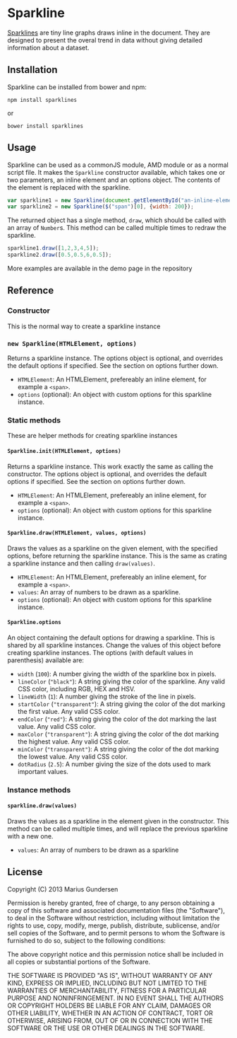 # Sparkline

[Sparklines](http://en.wikipedia.org/wiki/Sparkline) are tiny line graphs draws inline in the document. They are designed to present the overal trend in data without giving detailed information about a dataset. 

## Installation

Sparkline can be installed from bower and npm:

```
npm install sparklines
```
or
```
bower install sparklines
```

## Usage

Sparkline can be used as a commonJS module, AMD module or as a normal script file. It makes the `Sparkline` constructor available, which takes one or two parameters, an inline element and an options object. The contents of the element is replaced with the sparkline.

```JavaScript
var sparkline1 = new Sparkline(document.getElementById("an-inline-element"));
var sparkline2 = new Sparkline($("span")[0], {width: 200});
```

The returned object has a single method, `draw`, which should be called with an array of `Number`s. This method can be called multiple times to redraw the sparkline. 

```JavaScript
sparkline1.draw([1,2,3,4,5]);
sparkline2.draw([0.5,0.5,6,0.5]);
```

More examples are available in the demo page in the repository

## Reference

### Constructor

This is the normal way to create a sparkline instance

### `new Sparkline(HTMLElement, options)`

Returns a sparkline instance. The options object is optional, and overrides the default options if specified. See the section on options further down.

 * `HTMLElement`: An HTMLElement, prefereably an inline element, for example a `<span>`.
 * `options` (optional): An object with custom options for this sparkline instance.

### Static methods

These are helper methods for creating sparkline instances

#### `Sparkline.init(HTMLElement, options)`

Returns a sparkline instance. This work exactly the same as calling the constructor. The options object is optional, and overrides the default options if specified. See the section on options further down.

 * `HTMLElement`: An HTMLElement, prefereably an inline element, for example a `<span>`.
 * `options` (optional): An object with custom options for this sparkline instance.

#### `Sparkline.draw(HTMLElement, values, options)`

Draws the values as a sparkline on the given element, with the specified options, before returning the sparkline instance. This is the same as crating a sparkline instance and then calling `draw(values)`. 

 * `HTMLElement`: An HTMLElement, prefereably an inline element, for example a `<span>`.
 * `values`: An array of numbers to be drawn as a sparkline.
 * `options` (optional): An object with custom options for this sparkline instance.

#### `Sparkline.options`

An object containing the default options for drawing a sparkline. This is shared by all sparkline instances. Change the values of this object before creating sparkline instances. The options (with default values in parenthesis) available are:

 * `width` (`100`): A number giving the width of the sparkline box in pixels.
 * `lineColor` (`"black"`): A string giving the color of the sparkline. Any valid CSS color, including RGB, HEX and HSV.
 * `lineWidth` (`1`): A number giving the stroke of the line in pixels.
 * `startColor` (`"transparent"`): A string giving the color of the dot marking the first value. Any valid CSS color.
 * `endColor` (`"red"`): A string giving the color of the dot marking the last value. Any valid CSS color.
 * `maxColor` (`"transparent"`): A string giving the color of the dot marking the highest value. Any valid CSS color.
 * `minColor` (`"transparent"`): A string giving the color of the dot marking the lowest value. Any valid CSS color.
 * `dotRadius` (`2.5`): A number giving the size of the dots used to mark important values. 

### Instance methods

#### `sparkline.draw(values)`

Draws the values as a sparkline in the element given in the constructor. This method can be called multiple times, and will replace the previous sparkline with a new one.

 * `values`: An array of numbers to be drawn as a sparkline

## License

Copyright (C) 2013 Marius Gundersen


Permission is hereby granted, free of charge, to any person obtaining a copy of this software and associated documentation files (the "Software"), to deal in the Software without restriction, including without limitation the rights to use, copy, modify, merge, publish, distribute, sublicense, and/or sell copies of the Software, and to permit persons to whom the Software is furnished to do so, subject to the following conditions:

The above copyright notice and this permission notice shall be included in all copies or substantial portions of the Software.

THE SOFTWARE IS PROVIDED "AS IS", WITHOUT WARRANTY OF ANY KIND, EXPRESS OR IMPLIED, INCLUDING BUT NOT LIMITED TO THE WARRANTIES OF MERCHANTABILITY, FITNESS FOR A PARTICULAR PURPOSE AND NONINFRINGEMENT. IN NO EVENT SHALL THE AUTHORS OR COPYRIGHT HOLDERS BE LIABLE FOR ANY CLAIM, DAMAGES OR OTHER LIABILITY, WHETHER IN AN ACTION OF CONTRACT, TORT OR OTHERWISE, ARISING FROM, OUT OF OR IN CONNECTION WITH THE SOFTWARE OR THE USE OR OTHER DEALINGS IN THE SOFTWARE.
